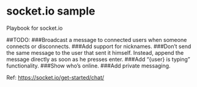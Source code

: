 # socket.io sample

Playbook for socket.io

##TODO:
###Broadcast a message to connected users when someone connects or disconnects.
###Add support for nicknames.
###Don’t send the same message to the user that sent it himself. Instead, append the message directly as soon as he presses enter.
###Add “{user} is typing” functionality.
###Show who’s online.
###Add private messaging.

Ref: https://socket.io/get-started/chat/

